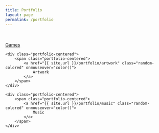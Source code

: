 ```yaml
---
title: Portfolio
layout: page
permalink: /portfolio
---
```


<head>  
<script src="color.js"></script>  
</head>  


<body>
    <div class="portfolio-centered" style="margin-top: 3rem">
        <span class="portfolio-centered">
            <a href="{{ site.url }}/portfolio/games" class="random-colored" onmouseover="color()">
                Games
            </a>
        </span>
    </div>

    <div class="portfolio-centered">
        <span class="portfolio-centered">
            <a href="{{ site.url }}/portfolio/artwork" class="random-colored" onmouseover="color()">        
                Artwork
            </a>
        </span>
    </div>

    <div class="portfolio-centered">
        <span class="portfolio-centered">
            <a href="{{ site.url }}/portfolio/music" class="random-colored" onmouseover="color()">
                Music
            </a>
        </span>
    </div>
</body>
